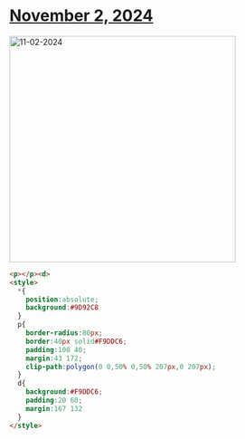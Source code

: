 # [November 2, 2024](https://cssbattle.dev/play/1TXlzJBIT9G9zjA7sMMR)

<img src="https://firebasestorage.googleapis.com/v0/b/cssbattleapp.appspot.com/o/user%2Fe6YbeBahWNPT7VpE2rE2p85byxa2%2Ftargets%2Ftarget_y90Ke1p@2x.png?alt=media" width="400" alt="11-02-2024" />

```html
<p></p><d>
<style>
  *{
    position:absolute;
    background:#9D92C8
  }
  p{
    border-radius:80px;
    border:40px solid#F9DDC6;
    padding:100 40;
    margin:43 172;
    clip-path:polygon(0 0,50% 0,50% 207px,0 207px);
  }
  d{
    background:#F9DDC6;
    padding:20 60;
    margin:167 132
  }
</style>
```
